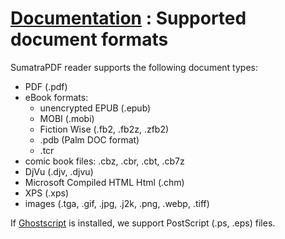 # [Documentation](/docs/) : Supported document formats

SumatraPDF reader supports the following document types:

- PDF (.pdf)
- eBook formats:
	- unencrypted EPUB (.epub)
	- MOBI (.mobi)
	- Fiction Wise (.fb2, .fb2z, .zfb2)
	- .pdb (Palm DOC format)
	- .tcr
- comic book files: .cbz, .cbr, .cbt, .cb7z
- DjVu (.djv, .djvu)
- Microsoft Compiled HTML Html (.chm)
- XPS (.xps)
- images (.tga, .gif, .jpg, .j2k, .png, .webp, .tiff)

If [Ghostscript](https://ghostscript.com/) is installed, we support PostScript (.ps, .eps) files.